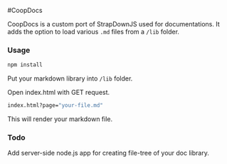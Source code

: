 #CoopDocs

CoopDocs is a custom port of StrapDownJS used for documentations.
It adds the option to load various ``.md`` files from a ``/lib`` folder.

### Usage
```bash
npm install
```

Put your markdown library into ``/lib`` folder.

Open index.html with GET request.

```bash
index.html?page="your-file.md"
```

This will render your markdown file.

### Todo
Add server-side node.js app for creating file-tree of your doc library.